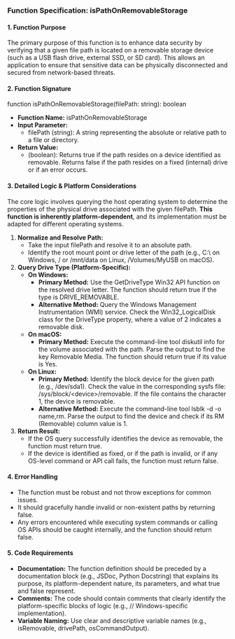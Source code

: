 ### **Function Specification: isPathOnRemovableStorage**

#### **1\. Function Purpose**

The primary purpose of this function is to enhance data security by verifying that a given file path is located on a removable storage device (such as a USB flash drive, external SSD, or SD card). This allows an application to ensure that sensitive data can be physically disconnected and secured from network-based threats.

#### **2\. Function Signature**

function isPathOnRemovableStorage(filePath: string): boolean

* **Function Name:** isPathOnRemovableStorage  
* **Input Parameter:**  
  * filePath (string): A string representing the absolute or relative path to a file or directory.  
* **Return Value:**  
  * (boolean): Returns true if the path resides on a device identified as removable. Returns false if the path resides on a fixed (internal) drive or if an error occurs.

#### **3\. Detailed Logic & Platform Considerations**

The core logic involves querying the host operating system to determine the properties of the physical drive associated with the given filePath. **This function is inherently platform-dependent**, and its implementation must be adapted for different operating systems.

1. **Normalize and Resolve Path:**  
   * Take the input filePath and resolve it to an absolute path.  
   * Identify the root mount point or drive letter of the path (e.g., C:\\ on Windows, / or /mnt/data on Linux, /Volumes/MyUSB on macOS).  
2. **Query Drive Type (Platform-Specific):**  
   * **On Windows:**  
     * **Primary Method:** Use the GetDriveType Win32 API function on the resolved drive letter. The function should return true if the type is DRIVE\_REMOVABLE.  
     * **Alternative Method:** Query the Windows Management Instrumentation (WMI) service. Check the Win32\_LogicalDisk class for the DriveType property, where a value of 2 indicates a removable disk.  
   * **On macOS:**  
     * **Primary Method:** Execute the command-line tool diskutil info for the volume associated with the path. Parse the output to find the key Removable Media. The function should return true if its value is Yes.  
   * **On Linux:**  
     * **Primary Method:** Identify the block device for the given path (e.g., /dev/sda1). Check the value in the corresponding sysfs file: /sys/block/\<device\>/removable. If the file contains the character 1, the device is removable.  
     * **Alternative Method:** Execute the command-line tool lsblk \-d \-o name,rm. Parse the output to find the device and check if its RM (Removable) column value is 1\.  
3. **Return Result:**  
   * If the OS query successfully identifies the device as removable, the function must return true.  
   * If the device is identified as fixed, or if the path is invalid, or if any OS-level command or API call fails, the function must return false.

#### **4\. Error Handling**

* The function must be robust and not throw exceptions for common issues.  
* It should gracefully handle invalid or non-existent paths by returning false.  
* Any errors encountered while executing system commands or calling OS APIs should be caught internally, and the function should return false.

#### **5\. Code Requirements**

* **Documentation:** The function definition should be preceded by a documentation block (e.g., JSDoc, Python Docstring) that explains its purpose, its platform-dependent nature, its parameters, and what true and false represent.  
* **Comments:** The code should contain comments that clearly identify the platform-specific blocks of logic (e.g., // Windows-specific implementation).  
* **Variable Naming:** Use clear and descriptive variable names (e.g., isRemovable, drivePath, osCommandOutput).
